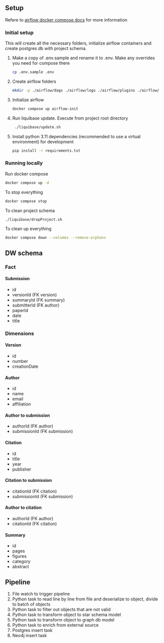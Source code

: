 ## Setup

Refere to [airflow docker compose docs](https://airflow.apache.org/docs/apache-airflow/stable/howto/docker-compose/index.html) for more information

### Initial setup

This will create all the necessary folders, initialize airflow containers and create postgres db with project schema.

1. Make a copy of .env.sample and rename it to .env. Make any overrides you need for compose there

    ```bash
    cp .env.sample .env
    ```

2. Create airflow folders

    ```bash
    mkdir -p ./airflow/dags ./airflow/logs ./airflow/plugins ./airflow/config ./airflow/data
    ```

3. Initialize airflow

    ```bash
    docker compose up airflow-init
    ```
4. Run liquibase update. Execute from project root directory

    ```bash
     ./liquibase/update.sh
    ```

5. Install python 3.11 dependencies (recommended to use a virtual environment) for development

    ```bash
    pip install -r requirements.txt
    ```

### Running locally

Run docker compose

```bash
docker compose up -d
```

To stop everything

```bash
docker compose stop
```

To clean project schema

```bash
./liquibase/dropProject.sh
```

To clean up everything

```bash
docker compose down --volumes --remove-orphans
```

## DW schema

### Fact

#### Submission
* id
* versionId (FK version)
* summaryId (FK summary)
* submitterId (FK author)
* paperId
* date
* title

### Dimensions

#### Version
* id
* number
* creationDate

#### Author
* id
* name
* email
* affiliation

#### Author to submission
* authorId (FK author)
* submissionId (FK submission)

#### Citation
* id
* title
* year
* publisher

#### Citation to submission
* citationId (FK citation)
* submissionId (FK submission)

#### Author to citation
* authorId (FK author)
* citationId (FK citation)

#### Summary
* id
* pages
* figures
* category
* abstract


## Pipeline

1. File watch to trigger pipeline
2. Python task to read line by line from file and deserialize to object, divide to batch of objects
3. Python task to filter out objects that are not valid
4. Python task to transform object to star schema model
5. Python task to transform object to graph db model
6. Python task to enrich from external source
7. Postgres insert task
8. Neo4j insert task
